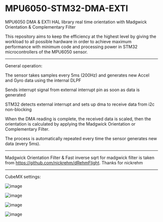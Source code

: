# MPU6050-STM32-DMA-EXTI
MPU6050 DMA &amp; EXTI HAL library  real time orientation with Madgwick Orientation &amp; Complementary Filter

This repository aims to keep the efficiency at the highest level by giving the workload to all possible hardware in order to achieve maximum performance with minimum code and processing power in STM32 microcontrollers of the MPU6050 sensor.
***
General operation:

The sensor takes samples every 5ms (200Hz) and generates new Accel and Gyro data using the internal DLPF

Sends interrupt signal from external interrupt pin as soon as data is generated

STM32 detects external interrupt and sets up dma to receive data from i2c non-blocking

When the DMA reading is complete, the received data is scaled, then the orientation is calculated by applying the Madgwick Orientation or Complementary Filter.

The process is automatically repeated every time the sensor generates new data (every 5ms).
***
Madgwick Orientation Filter & Fast inverse sqrt for madgwick filter is taken from https://github.com/nickrehm/dRehmFlight.
Thanks for nickrehm
***


CubeMX settings:

![image](https://user-images.githubusercontent.com/46872345/185007435-a8fb399f-57a0-4f41-9ded-d58873d16ab7.png)

![image](https://user-images.githubusercontent.com/46872345/185007529-cc45e033-06ba-4f4b-8734-67b6365c1f24.png)

![image](https://user-images.githubusercontent.com/46872345/185007616-bda04e12-21f0-45b5-969c-24e972678c14.png)

![image](https://user-images.githubusercontent.com/46872345/185007690-9a96c3e7-6601-4af9-a40a-ca5d41a3ced0.png)
